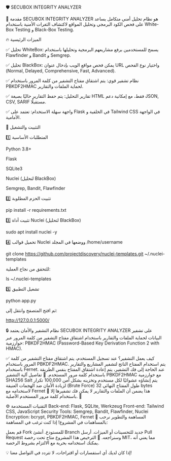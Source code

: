 🛡️ SECUBOX INTEGRITY ANALYZER

📌 مقدمة
SECUBOX INTEGRITY ANALYZER هو نظام تحليل أمني متكامل يساعد على فحص الكود البرمجي وتحليل المواقع لاكتشاف الثغرات الأمنية باستخدام White-Box Testing و Black-Box Testing.

🔥 الميزات الرئيسية

✅ تحليل WhiteBox: يسمح للمستخدمين برفع مشاريعهم البرمجية وتحليلها باستخدام Flawfinder و Bandit و Semgrep.

✅ تحليل BlackBox: يمكن فحص مواقع الويب بإدخال عنوان URL واختيار نوع الفحص (Normal, Delayed, Comprehensive, Fast, Advanced).

✅ نظام تشفير قوي: يتم اشتقاق مفتاح التشفير من كلمة المرور باستخدام PBKDF2HMAC لحماية الملفات والتقارير.

✅ تقارير التحليل: يتم حفظ التقارير حاليًا بصيغة HTML فقط، مع إمكانية دعم JSON, CSV, SARIF مستقبلًا.

✅ واجهة سهلة الاستخدام: تعتمد على Flask في الخلفية و Tailwind CSS في الواجهة الأمامية.


🚀 التثبيت والتشغيل

1️⃣ المتطلبات الأساسية

Python 3.8+

Flask

SQLite3

Nuclei (لتحليل BlackBox)

Semgrep, Bandit, Flawfinder

2️⃣ تثبيت الحزم المطلوبة

pip install -r requirements.txt

3️⃣ تثبيت أداة Nuclei (لتحليل BlackBox)

sudo apt install nuclei -y

4️⃣ تحميل قوالب Nuclei ووضعها في المجلد /home/username

git clone https://github.com/projectdiscovery/nuclei-templates.git ~/.nuclei-templates

للتحقق من نجاح العملية:

ls ~/.nuclei-templates

5️⃣ تشغيل التطبيق

python app.py

ثم افتح المتصفح وانتقل إلى:

http://127.0.0.1:5000/

🔒 نظام التشفير والأمان
يعتمد SECUBOX INTEGRITY ANALYZER على تشفير البيانات لحماية الملفات والتقارير باستخدام اشتقاق مفتاح التشفير من كلمة المرور عبر خوارزمية: PBKDF2HMAC (Password-Based Key Derivation Function 2 with HMAC).

✅ كيف يعمل التشفير؟
عند تسجيل المستخدم، يتم اشتقاق مفتاح التشفير من كلمة المرور باستخدام PBKDF2HMAC.
يتم استخدام المفتاح الناتج لتشفير المشاريع والتقارير باستخدام Fernet.
عند الحاجة إلى فك التشفير، يتم إعادة اشتقاق المفتاح بنفس الطريقة باستخدام كلمة مرور المستخدم.
🔑 تفاصيل آلية التشفير
PBKDF2HMAC مع خوارزمية SHA256
Salt يتم إنشاؤه عشوائيًا لكل مستخدم وتخزينه بشكل آمن
100,000 تكرار لزيادة الأمان ضد الهجمات العنيفة (Brute Force)
طول المفتاح النهائي 32 bytes لاستخدامه مع Fernet
🔐 هذا يضمن أن الملفات والتقارير لا يمكن فك تشفيرها إلا باستخدام كلمة مرور المستخدم الأصلية. 🚀

⚙️ التقنيات المستخدمة
Back-end: Flask, SQLite, Werkzeug
Front-end: Tailwind CSS, JavaScript
Security Tools: Semgrep, Bandit, Flawfinder, Nuclei
Encryption: bcrypt, PBKDF2HMAC, Fernet
👥 المساهمة والتطوير
نرحب بالمساهمات في المشروع!
إذا كنت ترغب في المساهمة:

قم بعمل Fork للمستودع.
أنشئ Branch جديد للتحسينات أو الميزات.
أرسل Pull Request وسنراجعه.
📜 الترخيص
هذا المشروع متاح تحت رخصة MIT، مما يعني أنه يمكنك استخدامه بحرية مع الالتزام بشروط الرخصة.

💡 إذا كان لديك أي استفسارات أو اقتراحات، لا تتردد في التواصل معنا!


